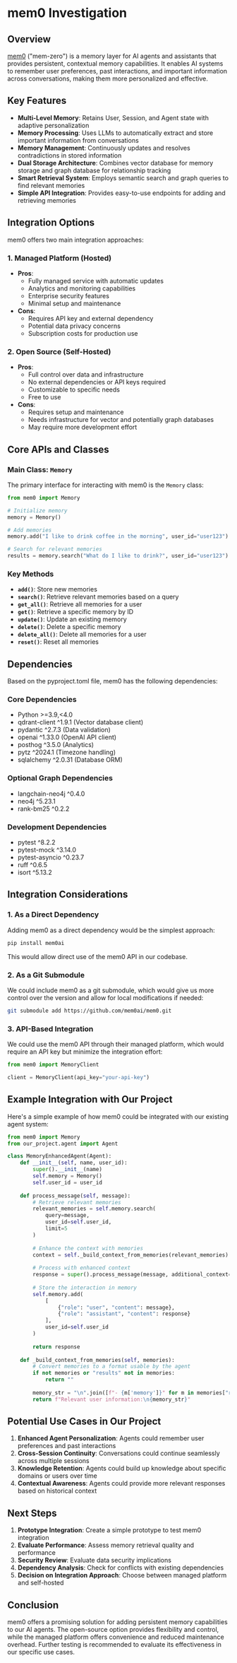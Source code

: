 # mem0 Investigation

## Overview

[mem0](https://mem0.ai) ("mem-zero") is a memory layer for AI agents and assistants that provides persistent, contextual memory capabilities. It enables AI systems to remember user preferences, past interactions, and important information across conversations, making them more personalized and effective.

## Key Features

- **Multi-Level Memory**: Retains User, Session, and Agent state with adaptive personalization
- **Memory Processing**: Uses LLMs to automatically extract and store important information from conversations
- **Memory Management**: Continuously updates and resolves contradictions in stored information
- **Dual Storage Architecture**: Combines vector database for memory storage and graph database for relationship tracking
- **Smart Retrieval System**: Employs semantic search and graph queries to find relevant memories
- **Simple API Integration**: Provides easy-to-use endpoints for adding and retrieving memories

## Integration Options

mem0 offers two main integration approaches:

### 1. Managed Platform (Hosted)

- **Pros**:
  - Fully managed service with automatic updates
  - Analytics and monitoring capabilities
  - Enterprise security features
  - Minimal setup and maintenance
- **Cons**:
  - Requires API key and external dependency
  - Potential data privacy concerns
  - Subscription costs for production use

### 2. Open Source (Self-Hosted)

- **Pros**:
  - Full control over data and infrastructure
  - No external dependencies or API keys required
  - Customizable to specific needs
  - Free to use
- **Cons**:
  - Requires setup and maintenance
  - Needs infrastructure for vector and potentially graph databases
  - May require more development effort

## Core APIs and Classes

### Main Class: `Memory`

The primary interface for interacting with mem0 is the `Memory` class:

```python
from mem0 import Memory

# Initialize memory
memory = Memory()

# Add memories
memory.add("I like to drink coffee in the morning", user_id="user123")

# Search for relevant memories
results = memory.search("What do I like to drink?", user_id="user123")
```

### Key Methods

- **`add()`**: Store new memories
- **`search()`**: Retrieve relevant memories based on a query
- **`get_all()`**: Retrieve all memories for a user
- **`get()`**: Retrieve a specific memory by ID
- **`update()`**: Update an existing memory
- **`delete()`**: Delete a specific memory
- **`delete_all()`**: Delete all memories for a user
- **`reset()`**: Reset all memories

## Dependencies

Based on the pyproject.toml file, mem0 has the following dependencies:

### Core Dependencies
- Python >=3.9,<4.0
- qdrant-client ^1.9.1 (Vector database client)
- pydantic ^2.7.3 (Data validation)
- openai ^1.33.0 (OpenAI API client)
- posthog ^3.5.0 (Analytics)
- pytz ^2024.1 (Timezone handling)
- sqlalchemy ^2.0.31 (Database ORM)

### Optional Graph Dependencies
- langchain-neo4j ^0.4.0
- neo4j ^5.23.1
- rank-bm25 ^0.2.2

### Development Dependencies
- pytest ^8.2.2
- pytest-mock ^3.14.0
- pytest-asyncio ^0.23.7
- ruff ^0.6.5
- isort ^5.13.2

## Integration Considerations

### 1. As a Direct Dependency

Adding mem0 as a direct dependency would be the simplest approach:

```bash
pip install mem0ai
```

This would allow direct use of the mem0 API in our codebase.

### 2. As a Git Submodule

We could include mem0 as a git submodule, which would give us more control over the version and allow for local modifications if needed:

```bash
git submodule add https://github.com/mem0ai/mem0.git
```

### 3. API-Based Integration

We could use the mem0 API through their managed platform, which would require an API key but minimize the integration effort:

```python
from mem0 import MemoryClient

client = MemoryClient(api_key="your-api-key")
```

## Example Integration with Our Project

Here's a simple example of how mem0 could be integrated with our existing agent system:

```python
from mem0 import Memory
from our_project.agent import Agent

class MemoryEnhancedAgent(Agent):
    def __init__(self, name, user_id):
        super().__init__(name)
        self.memory = Memory()
        self.user_id = user_id
        
    def process_message(self, message):
        # Retrieve relevant memories
        relevant_memories = self.memory.search(
            query=message, 
            user_id=self.user_id, 
            limit=5
        )
        
        # Enhance the context with memories
        context = self._build_context_from_memories(relevant_memories)
        
        # Process with enhanced context
        response = super().process_message(message, additional_context=context)
        
        # Store the interaction in memory
        self.memory.add(
            [
                {"role": "user", "content": message},
                {"role": "assistant", "content": response}
            ],
            user_id=self.user_id
        )
        
        return response
        
    def _build_context_from_memories(self, memories):
        # Convert memories to a format usable by the agent
        if not memories or "results" not in memories:
            return ""
            
        memory_str = "\n".join([f"- {m['memory']}" for m in memories["results"]])
        return f"Relevant user information:\n{memory_str}"
```

## Potential Use Cases in Our Project

1. **Enhanced Agent Personalization**: Agents could remember user preferences and past interactions
2. **Cross-Session Continuity**: Conversations could continue seamlessly across multiple sessions
3. **Knowledge Retention**: Agents could build up knowledge about specific domains or users over time
4. **Contextual Awareness**: Agents could provide more relevant responses based on historical context

## Next Steps

1. **Prototype Integration**: Create a simple prototype to test mem0 integration
2. **Evaluate Performance**: Assess memory retrieval quality and performance
3. **Security Review**: Evaluate data security implications
4. **Dependency Analysis**: Check for conflicts with existing dependencies
5. **Decision on Integration Approach**: Choose between managed platform and self-hosted

## Conclusion

mem0 offers a promising solution for adding persistent memory capabilities to our AI agents. The open-source option provides flexibility and control, while the managed platform offers convenience and reduced maintenance overhead. Further testing is recommended to evaluate its effectiveness in our specific use cases.
